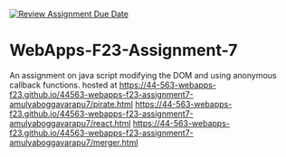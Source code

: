 [![Review Assignment Due Date](https://classroom.github.com/assets/deadline-readme-button-24ddc0f5d75046c5622901739e7c5dd533143b0c8e959d652212380cedb1ea36.svg)](https://classroom.github.com/a/Kv-XePEp)
# WebApps-F23-Assignment-7
An assignment on java script modifying the DOM and using anonymous callback functions.
hosted at https://44-563-webapps-f23.github.io/44563-webapps-f23-assignment7-amulyaboggavarapu7/pirate.html
https://44-563-webapps-f23.github.io/44563-webapps-f23-assignment7-amulyaboggavarapu7/react.html
https://44-563-webapps-f23.github.io/44563-webapps-f23-assignment7-amulyaboggavarapu7/merger.html

